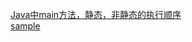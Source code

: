 [Java中main方法，静态，非静态的执行顺序](https://www.cnblogs.com/greatfish/p/5771548.html)<br>
[sample](https://www.cnblogs.com/xiaoduc-org/p/5964935.html)
